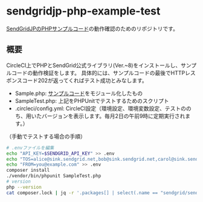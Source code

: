 # sendgridjp-php-example-test
[SendGridJPのPHPサンプルコード](https://github.com/SendGridJP/sendgridjp-php-example)の動作確認のためのリポジトリです。

## 概要
CircleCI上でPHPとSendGrid公式ライブラリ(Ver.~8)をインストールし、サンプルコードの動作検証をします。
具体的には、サンプルコードの最後でHTTPレスポンスコード202が返ってくればテスト成功とみなします。

- Sample.php: [サンプルコード](https://github.com/SendGridJP/sendgridjp-php-example/blob/master/sendgrid-php-example.php)をモジュール化したもの
- SampleTest.php: 上記をPHPUnitでテストするためのスクリプト
- .circleci/config.yml: CircleCI設定（環境設定、環境変数設定、テストののち、用いたバージョンを表示します。毎月2日の午前9時に定期実行されます。）

（手動でテストする場合の手順）

```bash
# .envファイルを編集
echo "API_KEY=$SENDGRID_API_KEY" >> .env
echo "TOS=alice@sink.sendgrid.net,bob@sink.sendgrid.net,carol@sink.sendgrid.net" >> .env
echo "FROM=you@example.com" >> .env
composer install
./vendor/bin/phpunit SampleTest.php
# version
php --version
cat composer.lock | jq -r '.packages[] | select(.name == "sendgrid/sendgrid") | .version'
```